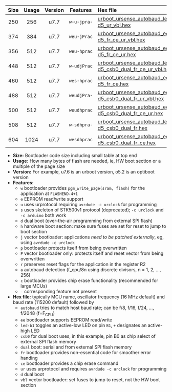 |Size|Usage|Version|Features|Hex file|
|:-:|:-:|:-:|:-:|:--|
|250|256|u7.7|`w-u-jpra-`|[urboot_ursense_autobaud_led-d5_ur_vbl.hex](https://raw.githubusercontent.com/stefanrueger/urboot.hex/main/boards/ursense/autobaud/urboot_ursense_autobaud_led-d5_ur_vbl.hex)|
|374|384|u7.7|`weu-jPrac`|[urboot_ursense_autobaud_ee_led-d5_fr_ce_ur_vbl.hex](https://raw.githubusercontent.com/stefanrueger/urboot.hex/main/boards/ursense/autobaud/urboot_ursense_autobaud_ee_led-d5_fr_ce_ur_vbl.hex)|
|356|512|u7.7|`weu-hprac`|[urboot_ursense_autobaud_ee_led-d5_fr_ce_ur.hex](https://raw.githubusercontent.com/stefanrueger/urboot.hex/main/boards/ursense/autobaud/urboot_ursense_autobaud_ee_led-d5_fr_ce_ur.hex)|
|448|512|u7.7|`w-udjPrac`|[urboot_ursense_autobaud_led-d5_csb0_dual_fr_ce_ur_vbl.hex](https://raw.githubusercontent.com/stefanrueger/urboot.hex/main/boards/ursense/autobaud/urboot_ursense_autobaud_led-d5_csb0_dual_fr_ce_ur_vbl.hex)|
|460|512|u7.7|`wes-hprac`|[urboot_ursense_autobaud_ee_led-d5_fr_ce.hex](https://raw.githubusercontent.com/stefanrueger/urboot.hex/main/boards/ursense/autobaud/urboot_ursense_autobaud_ee_led-d5_fr_ce.hex)|
|488|512|u7.7|`weudjPra-`|[urboot_ursense_autobaud_ee_led-d5_csb0_dual_fr_ur_vbl.hex](https://raw.githubusercontent.com/stefanrueger/urboot.hex/main/boards/ursense/autobaud/urboot_ursense_autobaud_ee_led-d5_csb0_dual_fr_ur_vbl.hex)|
|500|512|u7.7|`weudhprac`|[urboot_ursense_autobaud_ee_led-d5_csb0_dual_fr_ce_ur.hex](https://raw.githubusercontent.com/stefanrueger/urboot.hex/main/boards/ursense/autobaud/urboot_ursense_autobaud_ee_led-d5_csb0_dual_fr_ce_ur.hex)|
|508|512|u7.7|`w-sdhpra-`|[urboot_ursense_autobaud_led-d5_csb0_dual_fr.hex](https://raw.githubusercontent.com/stefanrueger/urboot.hex/main/boards/ursense/autobaud/urboot_ursense_autobaud_led-d5_csb0_dual_fr.hex)|
|604|1024|u7.7|`wesdhprac`|[urboot_ursense_autobaud_ee_led-d5_csb0_dual_fr_ce.hex](https://raw.githubusercontent.com/stefanrueger/urboot.hex/main/boards/ursense/autobaud/urboot_ursense_autobaud_ee_led-d5_csb0_dual_fr_ce.hex)|

- **Size:** Bootloader code size including small table at top end
- **Usage:** How many bytes of flash are needed, ie, HW boot section or a multiple of the page size
- **Version:** For example, u7.6 is an urboot version, o5.2 is an optiboot version
- **Features:**
  + `w` bootloader provides `pgm_write_page(sram, flash)` for the application at `FLASHEND-4+1`
  + `e` EEPROM read/write support
  + `u` uses urprotocol requiring `avrdude -c urclock` for programming
  + `s` uses skeleton of STK500v1 protocol (deprecated); `-c urclock` and `-c arduino` both work
  + `d` dual boot (over-the-air programming from external SPI flash)
  + `h` hardware boot section: make sure fuses are set for reset to jump to boot section
  + `j` vector bootloader: applications *need to be patched externally*, eg, using `avrdude -c urclock`
  + `p` bootloader protects itself from being overwritten
  + `P` vector bootloader only: protects itself and reset vector from being overwritten
  + `r` preserves reset flags for the application in the register R2
  + `a` autobaud detection (f_cpu/8n using discrete divisors, n = 1, 2, ..., 256)
  + `c` bootloader provides chip erase functionality (recommended for large MCUs)
  + `-` corresponding feature not present
- **Hex file:** typically MCU name, oscillator frequency (16 MHz default) and baud rate (115200 default) followed by
  + `autobaud` tries to match host baud rate; can be f/8, f/16, f/24, ..., f/2048 (f=F<sub>CPU</sub>)
  + `ee` bootloader supports EEPROM read/write
  + `led-b1` toggles an active-low LED on pin `B1`, `+` designates an active-high LED
  + `csb0` for dual boot uses, in this example, pin B0 as chip select of external SPI flash memory
  + `dual` boot: serial and from external SPI flash memory
  + `fr` bootloader provides non-essential code for smoother error handing
  + `ce` bootloader provides a chip erase command
  + `ur` uses urprotocol and requires `avrdude -c urclock` for programming
  + `d` dual boot
  + `vbl` vector bootloader: set fuses to jump to reset, not the HW boot section
